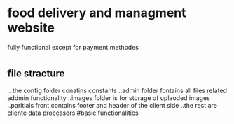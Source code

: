 # food delivery and managment website
fully functional except for payment methodes 
#
## file stracture
.. the config folder conatins constants 
..admin folder fontains all files related addmin functionality
..images folder is for storage of uplaoded images
..paritials front contains footer and header of the client side 
..the rest are cliente data processors 
#basic functionalities


